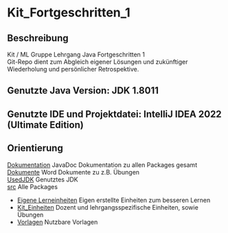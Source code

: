# Kit_Fortgeschritten_1

## Beschreibung
Kit / ML Gruppe Lehrgang Java Fortgeschritten 1<br>
Git-Repo dient zum Abgleich eigener Lösungen und zukünftiger Wiederholung und persönlicher Retrospektive.

## Genutzte Java Version: JDK 1.8011 

## Genutzte IDE und Projektdatei: IntelliJ IDEA 2022 (Ultimate Edition)

## Orientierung
[Dokumentation](../../Dokumentation/) JavaDoc Dokumentation zu allen Packages gesamt<br>
[Dokumente](../../Dokumente/) Word Dokumente zu z.B. Übungen<br>
[UsedJDK](../../UsedJDK/) Genutztes JDK<br>
[src](../../src/) Alle Packages<br>
- [Eigene Lerneinheiten](../../Eigene_Lerneinheiten/) Eigen erstellte Einheiten zum besseren Lernen
- [Kit_Einheiten](../../Kit_Einheiten/) Dozent und lehrgangsspezifische Einheiten, sowie Übungen
- [Vorlagen](../../Vorlagen/) Nutzbare Vorlagen
